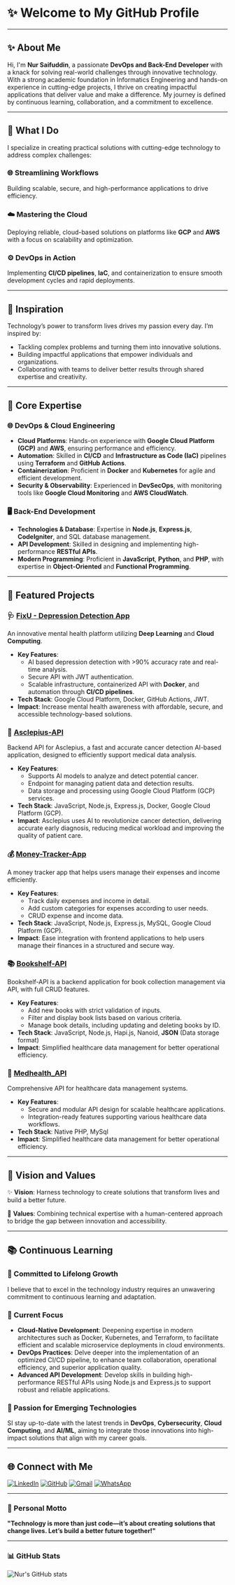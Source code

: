 # ✨ Welcome to My GitHub Profile

---

## ✨ About Me
Hi, I'm **Nur Saifuddin**, a passionate **DevOps and Back-End Developer** with a knack for solving real-world challenges through innovative technology. With a strong academic foundation in Informatics Engineering and hands-on experience in cutting-edge projects, I thrive on creating impactful applications that deliver value and make a difference. My journey is defined by continuous learning, collaboration, and a commitment to excellence.

---

## 🚀 What I Do
I specialize in creating practical solutions with cutting-edge technology to address complex challenges:

### 🌐 Streamlining Workflows
Building scalable, secure, and high-performance applications to drive efficiency.

### ☁️ Mastering the Cloud
Deploying reliable, cloud-based solutions on platforms like **GCP** and **AWS** with a focus on scalability and optimization.

### ⚙️ DevOps in Action
Implementing **CI/CD pipelines**, **IaC**, and containerization to ensure smooth development cycles and rapid deployments.

---

## 🌟 Inspiration
Technology’s power to transform lives drives my passion every day. I’m inspired by:
- Tackling complex problems and turning them into innovative solutions.
- Building impactful applications that empower individuals and organizations.
- Collaborating with teams to deliver better results through shared expertise and creativity.

---

## 🚀 Core Expertise

### 🌐 DevOps & Cloud Engineering
- **Cloud Platforms**: Hands-on experience with **Google Cloud Platform (GCP)** and **AWS**, ensuring performance and efficiency.
- **Automation**: Skilled in **CI/CD** and **Infrastructure as Code (IaC)** pipelines using **Terraform** and **GitHub Actions**.
- **Containerization**: Proficient in **Docker** and **Kubernetes** for agile and efficient development.
- **Security & Observability**: Experienced in **DevSecOps**, with monitoring tools like **Google Cloud Monitoring** and **AWS CloudWatch**.

### 🖥️ Back-End Development
- **Technologies & Database**: Expertise in **Node.js**, **Express.js**, **CodeIgniter**, and SQL database management.
- **API Development**: Skilled in designing and implementing high-performance **RESTful APIs**.
- **Modern Programming**: Proficient in **JavaScript**, **Python**, and **PHP**, with expertise in **Object-Oriented** and **Functional Programming**.

---

## 🌟 Featured Projects

### 🩺 [FixU - Depression Detection App](https://github.com/7innovations)
An innovative mental health platform utilizing **Deep Learning** and **Cloud Computing**.
- **Key Features**:
  - AI based depression detection with >90% accuracy rate and real-time analysis.
  - Secure API with JWT authentication.
  - Scalable infrastructure, containerized API with **Docker**, and automation through **CI/CD pipelines**.
- **Tech Stack**: Google Cloud Platform, Docker, GitHub Actions, JWT.
- **Impact**: Increase mental health awareness with affordable, secure, and accessible technology-based solutions.

### 🏥 [Asclepius-API](https://github.com/dinDynamiX/Asclepius-API)
Backend API for Asclepius, a fast and accurate cancer detection AI-based application, designed to efficiently support medical data analysis.
- **Key Features**:
  - Supports AI models to analyze and detect potential cancer.
  - Endpoint for managing patient data and detection results.
  - Data storage and processing using Google Cloud Platform (GCP) services.
- **Tech Stack**: JavaScript, Node.js, Express.js, Docker, Google Cloud Platform (GCP).
- **Impact**: Asclepius uses AI to revolutionize cancer detection, delivering accurate early diagnosis, reducing medical workload and improving the quality of patient care.

### 💰 [Money-Tracker-App](https://github.com/dinDynamiX/Money-Tracker-App)
A money tracker app that helps users manage their expenses and income efficiently.
- **Key Features**:
  - Track daily expenses and income in detail.
  - Add custom categories for expenses according to user needs.
  - CRUD expense and income data.
- **Tech Stack**: JavaScript, Node.js, Express.js, MySQL, Google Cloud Platform (GCP).
- **Impact**: Ease integration with frontend applications to help users manage their finances in a structured and secure way.

### 📚 [Bookshelf-API](https://github.com/dinDynamiX/Bookshelf-API)
Bookshelf-API is a backend application for book collection management via API, with full CRUD features.
- **Key Features**:
  - Add new books with strict validation of inputs.
  - Filter and display book lists based on various criteria.
  - Manage book details, including updating and deleting books by ID.
- **Tech Stack**: JavaScript, Node.js, Hapi.js, Nanoid, **JSON** (Data storage format)
- **Impact**: Simplified healthcare data management for better operational efficiency.

### 🏥 [Medhealth_API](https://github.com/dinDynamiX/Medhealth_API)
Comprehensive API for healthcare data management systems.
- **Key Features**:
  - Secure and modular API design for scalable healthcare applications.
  - Integration-ready features supporting various healthcare data workflows.
- **Tech Stack**: Native PHP, MySql
- **Impact**: Simplified healthcare data management for better operational efficiency.

---

## 🔬 Vision and Values

✨ **Vision**: Harness technology to create solutions that transform lives and build a better future.

🤝 **Values**: Combining technical expertise with a human-centered approach to bridge the gap between innovation and accessibility.

---

## 📚 Continuous Learning

### 🚀 Committed to Lifelong Growth
I believe that to excel in the technology industry requires an unwavering commitment to continuous learning and adaptation.

### 📖 Current Focus
- **Cloud-Native Development**: Deepening expertise in modern architectures such as Docker, Kubernetes, and Terraform, to facilitate efficient and scalable microservice deployments in cloud environments.
- **DevOps Practices**: Delve deeper into the implementation of an optimized CI/CD pipeline, to enhance team collaboration, operational efficiency, and superior application quality.
- **Advanced API Development**: Develop skills in building high-performance RESTful APIs using Node.js and Express.js to support robust and reliable applications.

### 🌟 Passion for Emerging Technologies
SI stay up-to-date with the latest trends in **DevOps**, **Cybersecurity**, **Cloud Computing**, and **AI/ML**, aiming to integrate those innovations into high-impact solutions that align with my career goals.

---

## 🌐 Connect with Me

[![LinkedIn](https://img.shields.io/badge/LinkedIn-0077B5?logo=linkedin&logoColor=white&style=for-the-badge)](https://linkedin.com/in/nur-saifuddin)
[![GitHub](https://img.shields.io/badge/GitHub-181717?logo=github&logoColor=white&style=for-the-badge)](https://github.com/dinDynamiX)
[![Gmail](https://img.shields.io/badge/Gmail-D14836?logo=gmail&logoColor=white&style=for-the-badge)](mailto:nsaifuddin29@gmail.com)
[![WhatsApp](https://img.shields.io/badge/WhatsApp-25D366?logo=whatsapp&logoColor=white&style=for-the-badge)](https://wa.me/6281935333058)

---

### 🌟 Personal Motto
**"Technology is more than just code—it’s about creating solutions that change lives. Let’s build a better future together!"**

---

### 📊 GitHub Stats  

![Nur's GitHub stats](https://github-readme-stats.vercel.app/api?username=dinDynamiX&show_icons=true&theme=radical)  


